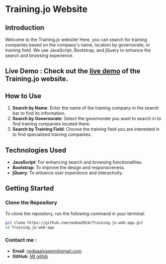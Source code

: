 # Training.jo Website

## Introduction
Welcome to the Training.jo website! Here, you can search for training companies based on the company's name, location by governorate, or training field. We use JavaScript, Bootstrap, and jQuery to enhance the search and browsing experience.

## Live Demo : Check out the [live demo](https://666c6e3de040518b3d9de215--effervescent-speculoos-405d11.netlify.app/) of the Training.jo website.


## How to Use
1. **Search by Name**: Enter the name of the training company in the search bar to find its information.
2. **Search by Governorate**: Select the governorate you want to search in to find training companies located there.
3. **Search by Training Field**: Choose the training field you are interested in to find specialized training companies.

## Technologies Used
- **JavaScript**: For enhancing search and browsing functionalities.
- **Bootstrap**: To improve the design and responsiveness.
- **jQuery**: To enhance user experience and interactivity.

## Getting Started

### Clone the Repository
To clone the repository, run the following command in your terminal:

```bash
git clone https://github.com/nedaa2024/Training.jo-web-app.git
cd Training.jo-web-app
```


### Contact me :
- **Email**: [nedaaalyasein@gmail.com](nedaaalyasein@gmail.com)
- **GitHub**: [Mt githib](https://github.com/nedaa2024)
